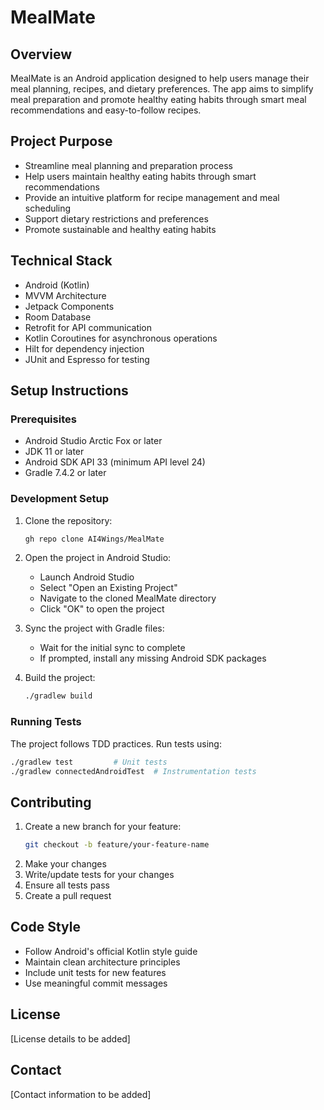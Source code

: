 # MealMate

## Overview
MealMate is an Android application designed to help users manage their meal planning, recipes, and dietary preferences. The app aims to simplify meal preparation and promote healthy eating habits through smart meal recommendations and easy-to-follow recipes.

## Project Purpose
- Streamline meal planning and preparation process
- Help users maintain healthy eating habits through smart recommendations
- Provide an intuitive platform for recipe management and meal scheduling
- Support dietary restrictions and preferences
- Promote sustainable and healthy eating habits

## Technical Stack
- Android (Kotlin)
- MVVM Architecture
- Jetpack Components
- Room Database
- Retrofit for API communication
- Kotlin Coroutines for asynchronous operations
- Hilt for dependency injection
- JUnit and Espresso for testing

## Setup Instructions

### Prerequisites
- Android Studio Arctic Fox or later
- JDK 11 or later
- Android SDK API 33 (minimum API level 24)
- Gradle 7.4.2 or later

### Development Setup
1. Clone the repository:
   ```bash
   gh repo clone AI4Wings/MealMate
   ```

2. Open the project in Android Studio:
   - Launch Android Studio
   - Select "Open an Existing Project"
   - Navigate to the cloned MealMate directory
   - Click "OK" to open the project

3. Sync the project with Gradle files:
   - Wait for the initial sync to complete
   - If prompted, install any missing Android SDK packages

4. Build the project:
   ```bash
   ./gradlew build
   ```

### Running Tests
The project follows TDD practices. Run tests using:
```bash
./gradlew test         # Unit tests
./gradlew connectedAndroidTest  # Instrumentation tests
```

## Contributing
1. Create a new branch for your feature:
   ```bash
   git checkout -b feature/your-feature-name
   ```
2. Make your changes
3. Write/update tests for your changes
4. Ensure all tests pass
5. Create a pull request

## Code Style
- Follow Android's official Kotlin style guide
- Maintain clean architecture principles
- Include unit tests for new features
- Use meaningful commit messages

## License
[License details to be added]

## Contact
[Contact information to be added]
